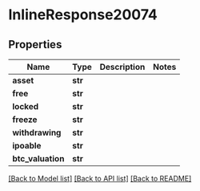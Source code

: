 # InlineResponse20074

## Properties
Name | Type | Description | Notes
------------ | ------------- | ------------- | -------------
**asset** | **str** |  | 
**free** | **str** |  | 
**locked** | **str** |  | 
**freeze** | **str** |  | 
**withdrawing** | **str** |  | 
**ipoable** | **str** |  | 
**btc_valuation** | **str** |  | 

[[Back to Model list]](../README.md#documentation-for-models) [[Back to API list]](../README.md#documentation-for-api-endpoints) [[Back to README]](../README.md)

